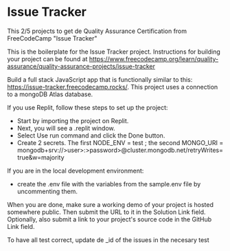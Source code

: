 # Issue Tracker

This 2/5 projects to get de Quality Assurance Certification from FreeCodeCamp "Issue Tracker"

This is the boilerplate for the Issue Tracker project. Instructions for building your project can be found at https://www.freecodecamp.org/learn/quality-assurance/quality-assurance-projects/issue-tracker

Build a full stack JavaScript app that is functionally similar to this: https://issue-tracker.freecodecamp.rocks/.
This project uses a connection to a mongoDB Atlas database.

If you use Replit, follow these steps to set up the project:
- Start by importing the project on Replit.
- Next, you will see a .replit window.
- Select Use run command and click the Done button.
- Create 2 secrets. The first NODE_ENV = test ; the second MONGO_URI = mongodb+srv://>user>:>password>@cluster.mongodb.net/retryWrites=true&w=majority

If you are in the local development environment:
- create the .env file with the variables from the sample.env file by uncommenting them.

When you are done, make sure a working demo of your project is hosted somewhere public. Then submit the URL to it in the Solution Link field. Optionally, also submit a link to your project's source code in the GitHub Link field.

To have all test correct, update de _id of the issues in the necesary test
